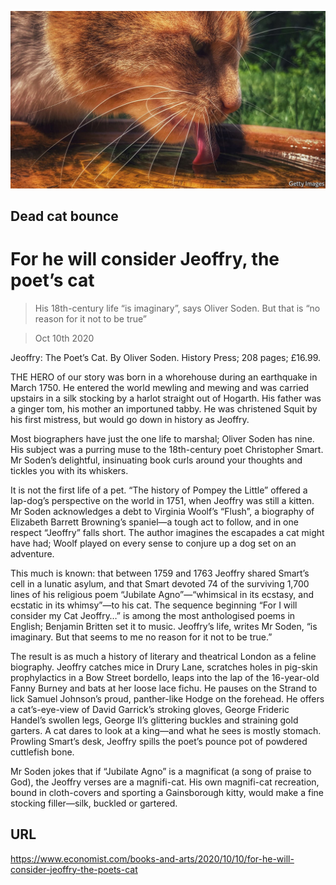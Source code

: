 ![](./images/20201010_BKP503.jpg)

## Dead cat bounce

# For he will consider Jeoffry, the poet’s cat

> His 18th-century life “is imaginary”, says Oliver Soden. But that is “no reason for it not to be true”

> Oct 10th 2020

Jeoffry: The Poet’s Cat. By Oliver Soden. History Press; 208 pages; £16.99.

THE HERO of our story was born in a whorehouse during an earthquake in March 1750. He entered the world mewling and mewing and was carried upstairs in a silk stocking by a harlot straight out of Hogarth. His father was a ginger tom, his mother an importuned tabby. He was christened Squit by his first mistress, but would go down in history as Jeoffry.

Most biographers have just the one life to marshal; Oliver Soden has nine. His subject was a purring muse to the 18th-century poet Christopher Smart. Mr Soden’s delightful, insinuating book curls around your thoughts and tickles you with its whiskers.

It is not the first life of a pet. “The history of Pompey the Little” offered a lap-dog’s perspective on the world in 1751, when Jeoffry was still a kitten. Mr Soden acknowledges a debt to Virginia Woolf’s “Flush”, a biography of Elizabeth Barrett Browning’s spaniel—a tough act to follow, and in one respect “Jeoffry” falls short. The author imagines the escapades a cat might have had; Woolf played on every sense to conjure up a dog set on an adventure.

This much is known: that between 1759 and 1763 Jeoffry shared Smart’s cell in a lunatic asylum, and that Smart devoted 74 of the surviving 1,700 lines of his religious poem “Jubilate Agno”—“whimsical in its ecstasy, and ecstatic in its whimsy”—to his cat. The sequence beginning “For I will consider my Cat Jeoffry…” is among the most anthologised poems in English; Benjamin Britten set it to music. Jeoffry’s life, writes Mr Soden, “is imaginary. But that seems to me no reason for it not to be true.”

The result is as much a history of literary and theatrical London as a feline biography. Jeoffry catches mice in Drury Lane, scratches holes in pig-skin prophylactics in a Bow Street bordello, leaps into the lap of the 16-year-old Fanny Burney and bats at her loose lace fichu. He pauses on the Strand to lick Samuel Johnson’s proud, panther-like Hodge on the forehead. He offers a cat’s-eye-view of David Garrick’s stroking gloves, George Frideric Handel’s swollen legs, George II’s glittering buckles and straining gold garters. A cat dares to look at a king—and what he sees is mostly stomach. Prowling Smart’s desk, Jeoffry spills the poet’s pounce pot of powdered cuttlefish bone.

Mr Soden jokes that if “Jubilate Agno” is a magnificat (a song of praise to God), the Jeoffry verses are a magnifi-cat. His own magnifi-cat recreation, bound in cloth-covers and sporting a Gainsborough kitty, would make a fine stocking filler—silk, buckled or gartered.

## URL

https://www.economist.com/books-and-arts/2020/10/10/for-he-will-consider-jeoffry-the-poets-cat
